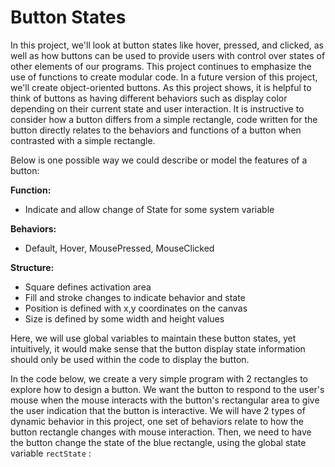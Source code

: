 Button States
==============

In this project, we'll look at button states like hover, pressed, and clicked, as well as how buttons can be used to provide users with control over states of other elements of our programs. This project continues to emphasize the use of functions to create modular code. In a future version of this project, we'll create object-oriented buttons. As this project shows, it is helpful to think of buttons as having different behaviors such as display color depending on their current state and user interaction. It is instructive to consider how a button differs from a simple rectangle, code written for the button directly relates to the behaviors and functions of a button when contrasted with a simple rectangle.

 Below is one possible way we could describe or model the features of a button:

  **Function:**  
  -   Indicate and allow change of State for some system variable
 

  **Behaviors:**  
  -   Default, Hover, MousePressed, MouseClicked
 

  **Structure:**  
  -   Square defines activation area
  -   Fill and stroke changes to indicate behavior and state
  -   Position is defined with x,y coordinates on the canvas
  -   Size is defined by some width and height values
 
Here, we will use global variables to maintain these button states, yet intuitively, it would make sense that the button display state information should only be used within the code to display the button.

In the code below, we create a very simple program with 2 rectangles to explore how to design a button. We want the button to respond to the user's mouse when the mouse interacts with the button's rectangular area to give the user indication that the button is interactive. We will have 2 types of dynamic behavior in this project, one set of behaviors relate to how the button rectangle changes with mouse interaction. Then, we need to have the button change the state of the blue rectangle, using the global state variable `rectState` :

